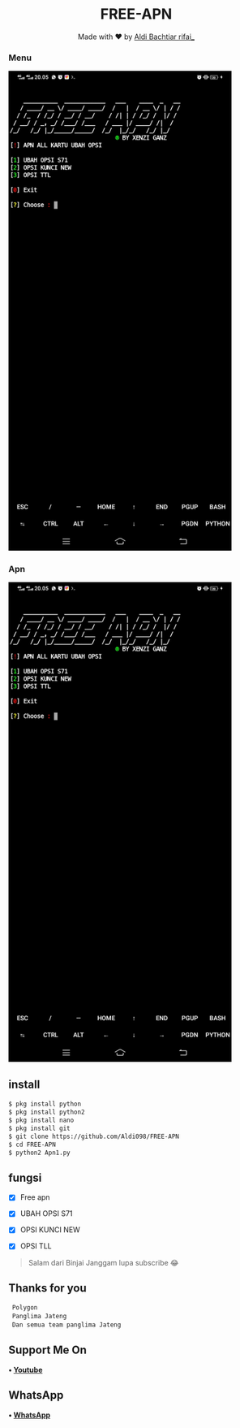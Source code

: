 <h1 align="center">
  FREE-APN
</h1>
</div>
<p align="center">
  Made with ❤️ by <a href="https://github.com/Aldi098">Aldi Bachtiar rifai_</a>
</p>
<p align="center">
 
### Menu
 <img src="https://github.com/Aldi098/FREE-APN/blob/main/Screenshot_20211207_200551.jpg" width="440" title="Menu" alt="Menu">
</p>

### Apn
 <img src="https://github.com/Aldi098/FREE-APN/blob/main/Screenshot_20211207_200551.jpg" width="440" title="Menu" alt="Menu">
</p>

## install
```python3
$ pkg install python
$ pkg install python2
$ pkg install nano
$ pkg install git
$ git clone https://github.com/Aldi098/FREE-APN
$ cd FREE-APN
$ python2 Apn1.py

```

## fungsi
- [x] Free apn
- [x] UBAH OPSI S71
- [x] OPSI KUNCI NEW
- [x] OPSI TLL


> Salam dari Binjai Janggam lupa subscribe 😂

## Thanks for you
```php
 Polygon
 Panglima Jateng
 Dan semua team panglima Jateng
```
## Support Me On
<b>• [Youtube](https://youtube.com/channel/UC7ygjAbDjuiN76PqOlJm40A)</b>
</br>
## WhatsApp
<b>• [WhatsApp](https://api.whatsapp.com/send?phone=+62852-9500-4078&text=Assalamualaikum)</b>
<br>
